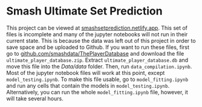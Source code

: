 # Smash Ultimate Set Prediction
 
This project can be viewed at [smashsetprediction.netlify.app](https://smashsetprediction.netlify.app). This set of files is incomplete and many of the jupyter notebooks will not run in their current state. This is because the data was left out of this project in order to save space and be uploaded to Github. If you want to run these files, first go to [github.com/smashdata/ThePlayerDatabase](https://github.com/smashdata/ThePlayerDatabase) and download the file `ultimate_player_database.zip`. Extract `ultimate_player_database.db` and move this file into the *Data/data* folder. Then, run `data_compilation.ipynb`. Most of the jupyter notebook files will work at this point, except `model_testing.ipynb`. To make this file usable, go to `model_fitting.ipynb` and run any cells that contain the models in `model_testing.ipynb`. Alternatively, you can run the whole `model_fitting.ipynb` file, however, it will take several hours.